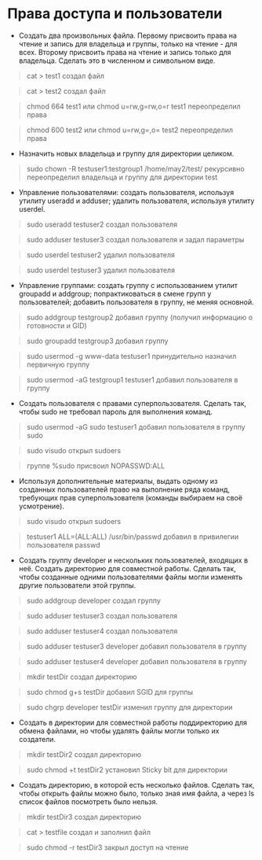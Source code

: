 # Права доступа и пользователи

* Создать два произвольных файла. Первому присвоить права на чтение и запись для владельца и группы, только на чтение - для всех. Второму присвоить права на чтение и запись только для владельца. Сделать это в численном и символьном виде.

>cat > test1 создал файл

>cat > test2 создал файл

>chmod 664 test1 или chmod u=rw,g=rw,o=r test1 переопределил права

>chmod 600 test2 или chmod u=rw,g=,o= test2 переопределил права 

* Назначить новых владельца и группу для директории целиком.

>sudo chown -R testuser1:testgroup1 /home/may2/test/ рекурсивно переопределил владельца и группу для директории test 

* Управление пользователями: создать пользователя, используя утилиту useradd и adduser; удалить пользователя, используя утилиту userdel.

>sudo useradd testuser2 создал пользователя

>sudo adduser testuser3 создал пользователя и задал параметры

>sudo userdel testuser2 удалил пользователя

>sudo userdel testuser3 удалил пользователя 

* Управление группами: создать группу с использованием утилит groupadd и addgroup; попрактиковаться в смене групп у пользователей; добавить пользователя в группу, не меняя основной.

>sudo addgroup testgroup2 добавил группу (получил информацию о готовности и GID)

>sudo groupadd testgroup3 добавил группу

>sudo usermod -g www-data testuser1 принудительно назначил первичную группу

>sudo usermod -aG testgroup1 testuser1 добавил пользователя в группу 

* Создать пользователя с правами суперпользователя. Сделать так, чтобы sudo не требовал пароль для выполнения команд. 

>sudo usermod -aG sudo testuser1 добавил пользователя в группу sudo

>sudo visudo открыл sudoers

>группе %sudo присвоил NOPASSWD:ALL 

* Используя дополнительные материалы, выдать одному из созданных пользователей право на выполнение ряда команд, требующих прав суперпользователя (команды выбираем на своё усмотрение).

>sudo visudo открыл sudoers

>testuser1 ALL=(ALL:ALL) /usr/bin/passwd добавил в привилегии пользователя passwd 

* Создать группу developer и нескольких пользователей, входящих в неё. Создать директорию для совместной работы. Сделать так, чтобы созданные одними пользователями файлы могли изменять другие пользователи этой группы.

>sudo addgroup developer создал группу

>sudo adduser testuser3 создал пользователя

>sudo adduser testuser4 создал пользователя

>sudo adduser testuser3 developer добавил пользователя в группу

>sudo adduser testuser4 developer добавил пользователя в группу

>mkdir testDir создал директорию

>sudo chmod g+s testDir добавил SGID для группы

>sudo chgrp developer testDir изменил группу для директории

* Создать в директории для совместной работы поддиректорию для обмена файлами, но чтобы удалять файлы могли только их создатели.

>mkdir testDir2 создал директорию

>sudo chmod +t testDir2 установил Sticky bit для директории

* Создать директорию, в которой есть несколько файлов. Сделать так, чтобы открыть файлы можно было, только зная имя файла, а через ls список файлов посмотреть было нельзя.

>mkdir testDir3 создал директорию

>cat > testfile создал и заполнил файл

>sudo chmod -r testDir3 закрыл доступ на чтение
